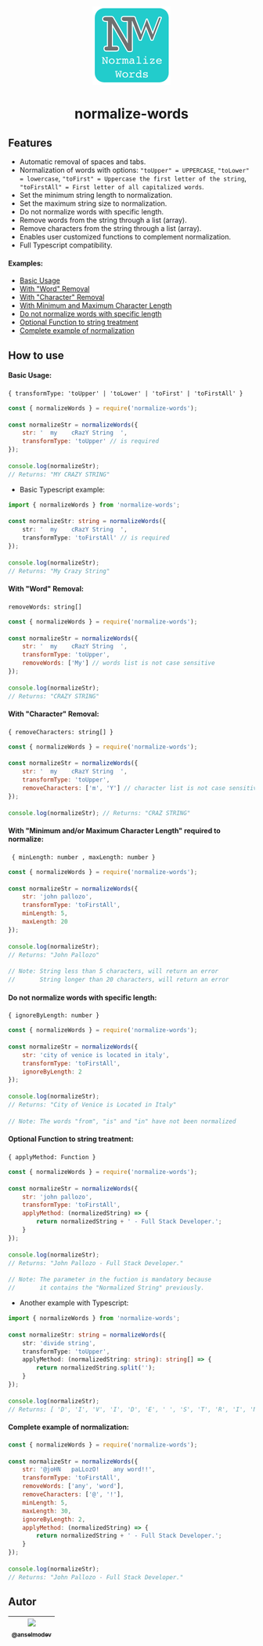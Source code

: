 <p align="center">
  <img src="./normalize-logo.jpg" alt="Normalize Words from String" title="Normalize Words"/>
</p>

<h1 align="center">normalize-words</h1>

## Features

* Automatic removal of spaces and tabs.
* Normalization of words with options: `"toUpper" = UPPERCASE`, `"toLower" = lowercase`, `"toFirst" = Uppercase the first letter of the string`, `"toFirstAll" = First letter of all capitalized words`.
* Set the minimum string length to normalization.
* Set the maximum string size to normalization.
* Do not normalize words with specific length.
* Remove words from the string through a list (array).
* Remove characters from the string through a list (array).
* Enables user customized functions to complement normalization.
* Full Typescript compatibility.

#### Examples:

* [Basic Usage](#basic-usage--toupper--tolower--tofirst--tofirstall-)
* [ With "Word" Removal](#with-word-removal)
* [With "Character" Removal](#with-character-removal)
* [With Minimum and Maximum Character Length](#with-minimum-andor-maximum-character-length-required-to-normalize)
* [Do not normalize words with specific length](#do-not-normalize-words-with-specific-length)
* [Optional Function to string treatment](#optional-function-to-string-treatment)
* [Complete example of normalization](#complete-example-of-normalization)

## How to use

#### Basic Usage: 
``` { transformType: 'toUpper' | 'toLower' | 'toFirst' | 'toFirstAll' } ```
``` js
const { normalizeWords } = require('normalize-words');

const normalizeStr = normalizeWords({
    str: '  my    cRazY String  ',
    transformType: 'toUpper' // is required
});

console.log(normalizeStr); 
// Returns: "MY CRAZY STRING"

```

* Basic Typescript example:
``` ts
import { normalizeWords } from 'normalize-words';

const normalizeStr: string = normalizeWords({
    str: '  my    cRazY String  ',
    transformType: 'toFirstAll' // is required
});

console.log(normalizeStr); 
// Returns: "My Crazy String"

```


#### With "Word" Removal: 
``` removeWords: string[] ```
``` js
const { normalizeWords } = require('normalize-words');

const normalizeStr = normalizeWords({
    str: '  my    cRazY String  ',
    transformType: 'toUpper',
    removeWords: ['My'] // words list is not case sensitive
});

console.log(normalizeStr); 
// Returns: "CRAZY STRING"

```

#### With "Character" Removal: 
``` { removeCharacters: string[] } ```
``` js
const { normalizeWords } = require('normalize-words');

const normalizeStr = normalizeWords({
    str: '  my    cRazY String  ',
    transformType: 'toUpper',
    removeCharacters: ['m', 'Y'] // character list is not case sensitive
});

console.log(normalizeStr); // Returns: "CRAZ STRING"

```

#### With "Minimum and/or Maximum Character Length" required to normalize: 
``` { minLength: number , maxLength: number }```
``` js
const { normalizeWords } = require('normalize-words');

const normalizeStr = normalizeWords({
    str: 'john pallozo',
    transformType: 'toFirstAll',
    minLength: 5,
    maxLength: 20
});

console.log(normalizeStr); 
// Returns: "John Pallozo"

// Note: String less than 5 characters, will return an error
//       String longer than 20 characters, will return an error

```

#### Do not normalize words with specific length:
``` { ignoreByLength: number } ```
``` js
const { normalizeWords } = require('normalize-words');

const normalizeStr = normalizeWords({
    str: 'city of venice is located in italy',
    transformType: 'toFirstAll',
    ignoreByLength: 2
});

console.log(normalizeStr); 
// Returns: "City of Venice is Located in Italy"

// Note: The words "from", "is" and "in" have not been normalized

```

#### Optional Function to string treatment:
``` { applyMethod: Function } ```
``` js
const { normalizeWords } = require('normalize-words');

const normalizeStr = normalizeWords({
    str: 'john pallozo',
    transformType: 'toFirstAll',
    applyMethod: (normalizedString) => {
        return normalizedString + ' - Full Stack Developer.';
    }
});

console.log(normalizeStr); 
// Returns: "John Pallozo - Full Stack Developer."

// Note: The parameter in the fuction is mandatory because 
//       it contains the "Normalized String" previously.

```

- Another example with Typescript:
``` ts
import { normalizeWords } from 'normalize-words';

const normalizeStr: string = normalizeWords({
    str: 'divide string',
    transformType: 'toUpper',
    applyMethod: (normalizedString: string): string[] => {
        return normalizedString.split('');
    }
});

console.log(normalizeStr); 
// Returns: [ 'D', 'I', 'V', 'I', 'D', 'E', ' ', 'S', 'T', 'R', 'I', 'N']
```

#### Complete example of normalization:
``` js
const { normalizeWords } = require('normalize-words');

const normalizeStr = normalizeWords({
    str: '@joHN   paLLozO!    any word!!',
    transformType: 'toFirstAll',
    removeWords: ['any', 'word'],
    removeCharacters: ['@', '!'],
    minLength: 5,
    maxLength: 30,
    ignoreByLength: 2,
    applyMethod: (normalizedString) => {
        return normalizedString + ' - Full Stack Developer.';
    }
});

console.log(normalizeStr); 
// Returns: "John Pallozo - Full Stack Developer."

```

## Autor

| [<img src="https://avatars2.githubusercontent.com/u/14978874?v=3&s=115"><br><sub>@anselmodev</sub>](https://github.com/anselmodev) |
| :---: |
